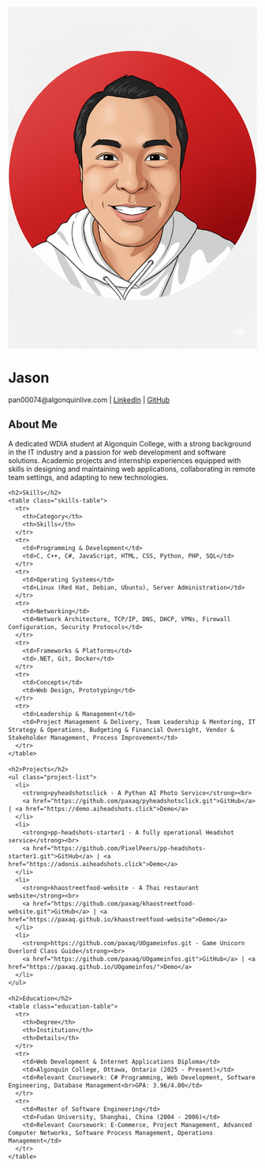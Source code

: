 <div class="container">
  <div class="avatar-container">
    <img src="assets/avatar.png" alt="Jason" class="avatar"/>
  </div>

  <div class="header-container">
    <h1>Jason</h1>
    <p> pan00074@algonquinlive.com | <a href="https://www.linkedin.com/in/paxaq/">LinkedIn</a> | <a href="https://github.com/paxaq">GitHub</a></p>
  </div>

  <div class="content-container">
    <h2>About Me</h2>
    <p>A dedicated WDIA student at Algonquin College, with a strong background in the IT industry and a passion for web development and software solutions. Academic projects and internship experiences equipped with skills in designing and maintaining web applications, collaborating in remote team settings, and adapting to new technologies.</p>

    <h2>Skills</h2>
    <table class="skills-table">
      <tr>
        <th>Category</th>
        <th>Skills</th>
      </tr>
      <tr>
        <td>Programming & Development</td>
        <td>C, C++, C#, JavaScript, HTML, CSS, Python, PHP, SQL</td>
      </tr>
      <tr>
        <td>Operating Systems</td>
        <td>Linux (Red Hat, Debian, Ubuntu), Server Administration</td>
      </tr>
      <tr>
        <td>Networking</td>
        <td>Network Architecture, TCP/IP, DNS, DHCP, VPNs, Firewall Configuration, Security Protocols</td>
      </tr>
      <tr>
        <td>Frameworks & Platforms</td>
        <td>.NET, Git, Docker</td>
      </tr>
      <tr>
        <td>Concepts</td>
        <td>Web Design, Prototyping</td>
      </tr>
      <tr>
        <td>Leadership & Management</td>
        <td>Project Management & Delivery, Team Leadership & Mentoring, IT Strategy & Operations, Budgeting & Financial Oversight, Vendor & Stakeholder Management, Process Improvement</td>
      </tr>
    </table>

    <h2>Projects</h2>
    <ul class="project-list">
      <li>
        <strong>pyheadshotsclick - A Python AI Photo Service</strong><br>
        <a href="https://github.com/paxaq/pyheadshotsclick.git">GitHub</a> | <a href="https://demo.aiheadshots.click">Demo</a>
      </li>
      <li>
        <strong>pp-headshots-starter1 - A fully operational Headshot service</strong><br>
        <a href="https://github.com/PixelPeers/pp-headshots-starter1.git">GitHub</a> | <a href="https://adonis.aiheadshots.click">Demo</a>
      </li>
      <li>
        <strong>khaostreetfood-website - A Thai restaurant website</strong><br>
        <a href="https://github.com/paxaq/khaostreetfood-website.git">GitHub</a> | <a href="https://paxaq.github.io/khaostreetfood-website">Demo</a>
      </li>
      <li>
        <strong>https://github.com/paxaq/UOgameinfos.git - Game Unicorn Overlord Class Guide</strong><br>
        <a href="https://github.com/paxaq/UOgameinfos.git">GitHub</a> | <a href="https://paxaq.github.io/UOgameinfos/">Demo</a>
      </li>
    </ul>

    <h2>Education</h2>
    <table class="education-table">
      <tr>
        <th>Degree</th>
        <th>Institution</th>
        <th>Details</th>
      </tr>
      <tr>
        <td>Web Development & Internet Applications Diploma</td>
        <td>Algonquin College, Ottawa, Ontario (2025 - Present)</td>
        <td>Relevant Coursework: C# Programming, Web Development, Software Engineering, Database Management<br>GPA: 3.96/4.00</td>
      </tr>
      <tr>
        <td>Master of Software Engineering</td>
        <td>Fudan University, Shanghai, China (2004 - 2006)</td>
        <td>Relevant Coursework: E-Commerce, Project Management, Advanced Computer Networks, Software Process Management, Operations Management</td>
      </tr>
    </table>
  </div>
</div>
